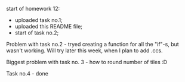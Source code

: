 start of homework 12:
- uploaded task no.1;
- uploaded this README file;
- start of task no.2;

Problem with task no.2 - tryed creating a function for all the "if"-s, but wasn't working. 
Will try later this week, when I plan to add .ccs.

Biggest problem with task no. 3 - how to round number of tiles :D

Task no.4 - done